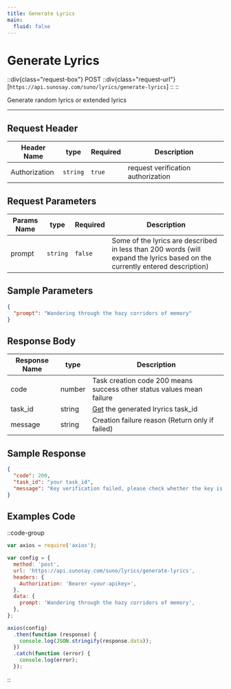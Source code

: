 ```yaml
---
title: Generate Lyrics
main:
  fluid: false
---
```


# Generate Lyrics

::div{class="request-box"}
<span class="request-identifier">POST</span>
::div{class="request-url"}
[`https://api.sunosay.com/suno/lyrics/generate-lyrics`]
::
::

Generate random lyrics or extended lyrics

---

## Request Header

| Header Name   | type     | Required | Description                        |
| ------------- | -------- | -------- | ---------------------------------- |
| Authorization | `string` | `true`   | request verification authorization |

## Request Parameters

| Params Name | type     | Required | Description                                                                                                                 |
| ----------- | -------- | -------- | --------------------------------------------------------------------------------------------------------------------------- |
| prompt      | `string` | `false`  | Some of the lyrics are described in less than 200 words (will expand the lyrics based on the currently entered description) |

## Sample Parameters

```json
{
  "prompt": "Wandering through the hazy corridors of memory"
}
```

## Response Body

| Response Name | type   | Description                                                                             |
| ------------- | ------ | --------------------------------------------------------------------------------------- |
| code          | number | Task creation code 200 means success other status values ​​mean failure                 |
| task_id       | string | [Get](https://docs.sunosay.com/suno-api-lyrics/get-lyrics) the generated lryrics task_id |
| message       | string | Creation failure reason (Return only if failed)                                         |

## Sample Response

```json
{
  "code": 200,
  "task_id": "your task_id",
  "message": "Key verification failed, please check whether the key is correct"
}
```

## Examples Code

::code-group

```js [node]
var axios = require('axios');

var config = {
  method: 'post',
  url: 'https://api.sunosay.com/suno/lyrics/generate-lyrics',
  headers: {
    Authorization: 'Bearer <your-apikey>',
  },
  data: {
    prompt: 'Wandering through the hazy corridors of memory',
  },
};

axios(config)
  .then(function (response) {
    console.log(JSON.stringify(response.data));
  })
  .catch(function (error) {
    console.log(error);
  });
```

::

